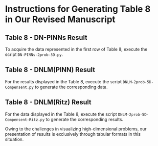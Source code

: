 # Instructions for Generating Table 8 in Our Revised Manuscript
## Table 8 - DN-PINNs Result
To acquire the data represented in the first row of Table 8, execute the script `DN-PINNs-2prob-5D.py`.

## Table 8 - DNLM(PINN) Result
For the results displayed in the Table 8, execute the script `DNLM-2prob-5D-Compensent.py` to generate the corresponding data.

## Table 8 - DNLM(Ritz) Result
For the data displayed in the Table 8, execute the script `DNLM-2prob-5D-Compensent-Ritz.py` to generate the corresponding results.

Owing to the challenges in visualizing high-dimensional problems, our presentation of results is exclusively through tabular formats in this situation.

